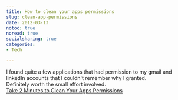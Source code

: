 ```yaml
---
title: How to clean your apps permissions
slug: clean-app-permissions
date: 2012-03-13
notoc: true
noread: true
socialsharing: true
categories: 
- Tech

---
```

I found quite a few applications that had permission to my gmail and linkedIn accounts that I couldn't remember why I granted.  
Definitely worth the small effort involved.  
[Take 2 Minutes to Clean Your Apps Permissions](http://mypermissions.org/)
